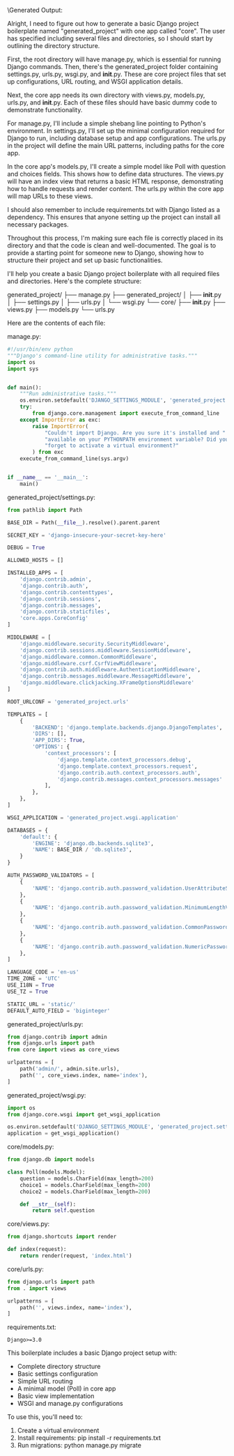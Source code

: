 \Generated Output:

<think>
Alright, I need to figure out how to generate a basic Django project boilerplate named "generated_project" with one app called "core". The user has specified including several files and directories, so I should start by outlining the directory structure.

First, the root directory will have manage.py, which is essential for running Django commands. Then, there's the generated_project folder containing settings.py, urls.py, wsgi.py, and __init__.py. These are core project files that set up configurations, URL routing, and WSGI application details.

Next, the core app needs its own directory with views.py, models.py, urls.py, and __init__.py. Each of these files should have basic dummy code to demonstrate functionality.

For manage.py, I'll include a simple shebang line pointing to Python's environment. In settings.py, I'll set up the minimal configuration required for Django to run, including database setup and app configurations. The urls.py in the project will define the main URL patterns, including paths for the core app.

In the core app's models.py, I'll create a simple model like Poll with question and choices fields. This shows how to define data structures. The views.py will have an index view that returns a basic HTML response, demonstrating how to handle requests and render content. The urls.py within the core app will map URLs to these views.

I should also remember to include requirements.txt with Django listed as a dependency. This ensures that anyone setting up the project can install all necessary packages.

Throughout this process, I'm making sure each file is correctly placed in its directory and that the code is clean and well-documented. The goal is to provide a starting point for someone new to Django, showing how to structure their project and set up basic functionalities.
</think>

I'll help you create a basic Django project boilerplate with all required files and directories. Here's the complete structure:

generated_project/
├── manage.py
├── generated_project/
│   ├── __init__.py
│   ├── settings.py
│   ├── urls.py
│   └── wsgi.py
└── core/
    ├── __init__.py
    ├── views.py
    ├── models.py
    └── urls.py

Here are the contents of each file:

manage.py:
```python
#!/usr/bin/env python
"""Django's command-line utility for administrative tasks."""
import os
import sys


def main():
    """Run administrative tasks."""
    os.environ.setdefault('DJANGO_SETTINGS_MODULE', 'generated_project.settings')
    try:
        from django.core.management import execute_from_command_line
    except ImportError as exc:
        raise ImportError(
            "Couldn't import Django. Are you sure it's installed and "
            "available on your PYTHONPATH environment variable? Did you "
            "forget to activate a virtual environment?"
        ) from exc
    execute_from_command_line(sys.argv)


if __name__ == '__main__':
    main()
```

generated_project/settings.py:
```python
from pathlib import Path

BASE_DIR = Path(__file__).resolve().parent.parent

SECRET_KEY = 'django-insecure-your-secret-key-here'

DEBUG = True

ALLOWED_HOSTS = []

INSTALLED_APPS = [
    'django.contrib.admin',
    'django.contrib.auth',
    'django.contrib.contenttypes',
    'django.contrib.sessions',
    'django.contrib.messages',
    'django.contrib.staticfiles',
    'core.apps.CoreConfig'
]

MIDDLEWARE = [
    'django.middleware.security.SecurityMiddleware',
    'django.contrib.sessions.middleware.SessionMiddleware',
    'django.middleware.common.CommonMiddleware',
    'django.middleware.csrf.CsrfViewMiddleware',
    'django.contrib.auth.middleware.AuthenticationMiddleware',
    'django.contrib.messages.middleware.MessageMiddleware',
    'django.middleware.clickjacking.XFrameOptionsMiddleware'
]

ROOT_URLCONF = 'generated_project.urls'

TEMPLATES = [
    {
        'BACKEND': 'django.template.backends.django.DjangoTemplates',
        'DIRS': [],
        'APP_DIRS': True,
        'OPTIONS': {
            'context_processors': [
                'django.template.context_processors.debug',
                'django.template.context_processors.request',
                'django.contrib.auth.context_processors.auth',
                'django.contrib.messages.context_processors.messages'
            ],
        },
    },
]

WSGI_APPLICATION = 'generated_project.wsgi.application'

DATABASES = {
    'default': {
        'ENGINE': 'django.db.backends.sqlite3',
        'NAME': BASE_DIR / 'db.sqlite3',
    }
}

AUTH_PASSWORD_VALIDATORS = [
    {
        'NAME': 'django.contrib.auth.password_validation.UserAttributeSimilarityValidator',
    },
    {
        'NAME': 'django.contrib.auth.password_validation.MinimumLengthValidator',
    },
    {
        'NAME': 'django.contrib.auth.password_validation.CommonPasswordValidator',
    },
    {
        'NAME': 'django.contrib.auth.password_validation.NumericPasswordValidator',
    },
]

LANGUAGE_CODE = 'en-us'
TIME_ZONE = 'UTC'
USE_I18N = True
USE_TZ = True

STATIC_URL = 'static/'
DEFAULT_AUTO_FIELD = 'biginteger'
```

generated_project/urls.py:
```python
from django.contrib import admin
from django.urls import path
from core import views as core_views

urlpatterns = [
    path('admin/', admin.site.urls),
    path('', core_views.index, name='index'),
]
```

generated_project/wsgi.py:
```python
import os
from django.core.wsgi import get_wsgi_application

os.environ.setdefault('DJANGO_SETTINGS_MODULE', 'generated_project.settings')
application = get_wsgi_application()
```

core/models.py:
```python
from django.db import models

class Poll(models.Model):
    question = models.CharField(max_length=200)
    choice1 = models.CharField(max_length=200)
    choice2 = models.CharField(max_length=200)

    def __str__(self):
        return self.question
```

core/views.py:
```python
from django.shortcuts import render

def index(request):
    return render(request, 'index.html')
```

core/urls.py:
```python
from django.urls import path
from . import views

urlpatterns = [
    path('', views.index, name='index'),
]
```

requirements.txt:
```
Django>=3.0
```

This boilerplate includes a basic Django project setup with:
- Complete directory structure
- Basic settings configuration
- Simple URL routing
- A minimal model (Poll) in core app
- Basic view implementation
- WSGI and manage.py configurations

To use this, you'll need to:
1. Create a virtual environment
2. Install requirements: pip install -r requirements.txt
3. Run migrations: python manage.py migrate